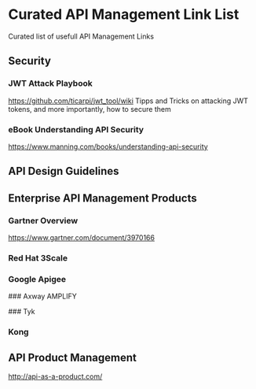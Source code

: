 # Curated API Management Link List
Curated list of usefull API Management Links

## Security
### JWT Attack Playbook
https://github.com/ticarpi/jwt_tool/wiki
Tipps and Tricks on attacking JWT tokens, and more importantly, how to secure them

### eBook Understanding API Security
https://www.manning.com/books/understanding-api-security

## API Design Guidelines


## Enterprise API Management Products
### Gartner Overview
https://www.gartner.com/document/3970166

### Red Hat 3Scale


### Google Apigee


### Axway AMPLIFY


### Tyk


### Kong



## API Product Management
http://api-as-a-product.com/
